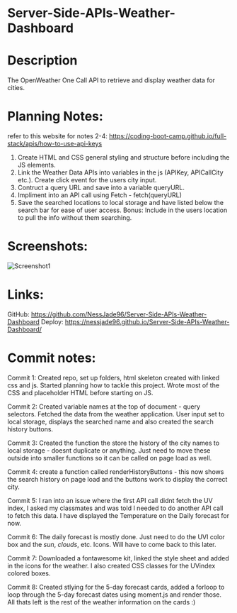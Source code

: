 # Server-Side-APIs-Weather-Dashboard

# Description

The OpenWeather One Call API to retrieve and display weather data for cities.

# Planning Notes:

refer to this website for notes 2-4: https://coding-boot-camp.github.io/full-stack/apis/how-to-use-api-keys

1.  Create HTML and CSS general styling and structure before including the JS elements.
2.  Link the Weather Data APIs into variables in the js (APIKey, APICallCity etc.). Create click event for the users city input.
3.  Contruct a query URL and save into a variable queryURL.
4.  Impliment into an API call using Fetch - fetch(queryURL)
5.  Save the searched locations to local storage and have listed below the search bar for ease of user access.
    Bonus: Include in the users location to pull the info without them searching.

# Screenshots:

![Screenshot1](./assets/images-movies/Screenshot%202022-06-06%20150222.jpg)

# Links:

GitHub: https://github.com/NessJade96/Server-Side-APIs-Weather-Dashboard
Deploy: https://nessjade96.github.io/Server-Side-APIs-Weather-Dashboard/

# Commit notes:

Commit 1:
Created repo, set up folders, html skeleton created with linked css and js. Started planning how to tackle this project. Wrote most of the CSS and placeholder HTML before starting on JS.

Commit 2:
Created variable names at the top of document - query selectors. Fetched the data from the weather application. User input set to local storage, displays the searched name and also created the search history buttons.

Commit 3:
Created the function the store the history of the city names to local storage - doesnt duplicate or anything. Just need to move these outside into smaller functions so it can be called on page load as well.

Commit 4:
create a function called renderHistoryButtons - this now shows the search history on page load and the buttons work to display the correct city.

Commit 5:
I ran into an issue where the first API call didnt fetch the UV index, I asked my classmates and was told I needed to do another API call to fetch this data. I have displayed the Temperature on the Daily forecast for now.

Commit 6:
The daily forecast is mostly done. Just need to do the UVI color box and the _sun_, _clouds_, etc. Icons. Will have to come back to this later.

Commit 7:
Downloaded a fontawesome kit, linked the style sheet and added in the icons for the weather. I also created CSS classes for the UVindex colored boxes.

Commit 8:
Created stlying for the 5-day forecast cards, added a forloop to loop through the 5-day forecast dates using moment.js and render those. All thats left is the rest of the weather information on the cards :)
